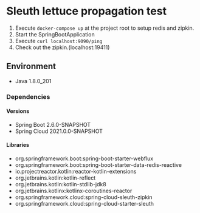 # Sleuth lettuce propagation test

1. Execute `docker-compose up` at the project root to setup redis and zipkin.
2. Start the SpringBootApplication
3. Execute `curl localhost:9090/ping`
4. Check out the zipkin.(localhost:19411)

## Environment

- Java 1.8.0_201

### Dependencies

#### Versions

- Spring Boot 2.6.0-SNAPSHOT
- Spring Cloud 2021.0.0-SNAPSHOT

#### Libraries

- org.springframework.boot:spring-boot-starter-webflux
- org.springframework.boot:spring-boot-starter-data-redis-reactive
- io.projectreactor.kotlin:reactor-kotlin-extensions
- org.jetbrains.kotlin:kotlin-reflect
- org.jetbrains.kotlin:kotlin-stdlib-jdk8
- org.jetbrains.kotlinx:kotlinx-coroutines-reactor
- org.springframework.cloud:spring-cloud-sleuth-zipkin
- org.springframework.cloud:spring-cloud-starter-sleuth

